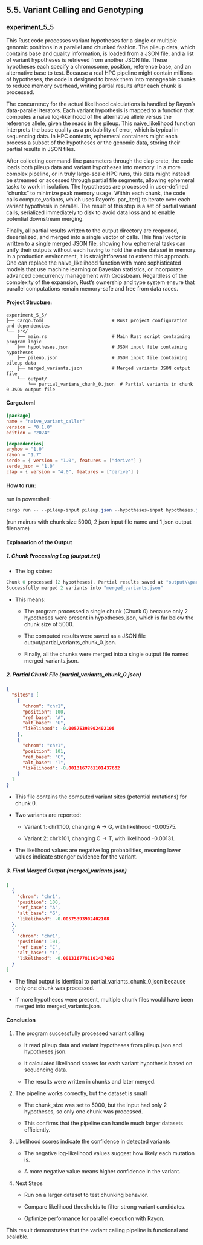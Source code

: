 ## 5.5. Variant Calling and Genotyping

### experiment_5_5

This Rust code processes variant hypotheses for a single or multiple genomic positions in a parallel and chunked fashion. The pileup data, which contains base and quality information, is loaded from a JSON file, and a list of variant hypotheses is retrieved from another JSON file. These hypotheses each specify a chromosome, position, reference base, and an alternative base to test. Because a real HPC pipeline might contain millions of hypotheses, the code is designed to break them into manageable chunks to reduce memory overhead, writing partial results after each chunk is processed.

The concurrency for the actual likelihood calculations is handled by Rayon’s data-parallel iterators. Each variant hypothesis is mapped to a function that computes a naive log-likelihood of the alternative allele versus the reference allele, given the reads in the pileup. This naive_likelihood function interprets the base quality as a probability of error, which is typical in sequencing data. In HPC contexts, ephemeral containers might each process a subset of the hypotheses or the genomic data, storing their partial results in JSON files.

After collecting command-line parameters through the clap crate, the code loads both pileup data and variant hypotheses into memory. In a more complex pipeline, or in truly large-scale HPC runs, this data might instead be streamed or accessed through partial file segments, allowing ephemeral tasks to work in isolation. The hypotheses are processed in user-defined “chunks” to minimize peak memory usage. Within each chunk, the code calls compute_variants, which uses Rayon’s .par_iter() to iterate over each variant hypothesis in parallel. The result of this step is a set of partial variant calls, serialized immediately to disk to avoid data loss and to enable potential downstream merging.

Finally, all partial results written to the output directory are reopened, deserialized, and merged into a single vector of calls. This final vector is written to a single merged JSON file, showing how ephemeral tasks can unify their outputs without each having to hold the entire dataset in memory. In a production environment, it is straightforward to extend this approach. One can replace the naive_likelihood function with more sophisticated models that use machine learning or Bayesian statistics, or incorporate advanced concurrency management with Crossbeam. Regardless of the complexity of the expansion, Rust’s ownership and type system ensure that parallel computations remain memory-safe and free from data races.

#### Project Structure:

```plaintext
experiment_5_5/
├── Cargo.toml                         # Rust project configuration and dependencies
└── src/
    ├── main.rs                        # Main Rust script containing program logic
    ├── hypotheses.json                # JSON input file containing hypotheses
    ├── pileup.json                    # JSON input file containing pileup data
    ├── merged_variants.json           # Merged variants JSON output file
    └── output/
        └── partial_varians_chunk_0.json  # Partial variants in chunk 0 JSON output file
```

#### Cargo.toml

```toml
[package]
name = "naive_variant_caller"
version = "0.1.0"
edition = "2024"

[dependencies]
anyhow = "1.0"
rayon = "1.7"
serde = { version = "1.0", features = ["derive"] }
serde_json = "1.0"
clap = { version = "4.0", features = ["derive"] }
```

#### How to run:

run in powershell:

```powershell
cargo run -- --pileup-input pileup.json --hypotheses-input hypotheses.json --chunk-size 5000 --output-dir output --merged-output merged_variants.json | tee output.txt
```

(run main.rs with chunk size 5000, 2 json input file name and 1 json output filename)
  

#### Explanation of the Output

##### 1. Chunk Processing Log (output.txt)

* The log states:

```rust
Chunk 0 processed (2 hypotheses). Partial results saved at "output\\partial_variants_chunk_0.json"
Successfully merged 2 variants into "merged_variants.json"
```

* This means:

  * The program processed a single chunk (Chunk 0) because only 2 hypotheses were present in hypotheses.json, which is far below the chunk size of 5000.

  * The computed results were saved as a JSON file output/partial_variants_chunk_0.json.

  * Finally, all the chunks were merged into a single output file named merged_variants.json.

##### 2. Partial Chunk File (partial_variants_chunk_0.json)

```json
{
  "sites": [
    {
      "chrom": "chr1",
      "position": 100,
      "ref_base": "A",
      "alt_base": "G",
      "likelihood": -0.00575393902402108
    },
    {
      "chrom": "chr1",
      "position": 101,
      "ref_base": "C",
      "alt_base": "T",
      "likelihood": -0.0013167781101437682
    }
  ]
}
```

* This file contains the computed variant sites (potential mutations) for chunk 0.

* Two variants are reported:

  * Variant 1: chr1:100, changing A → G, with likelihood -0.00575.

  * Variant 2: chr1:101, changing C → T, with likelihood -0.00131.

* The likelihood values are negative log probabilities, meaning lower values indicate stronger evidence for the variant.

##### 3. Final Merged Output (merged_variants.json)

```json
[
  {
    "chrom": "chr1",
    "position": 100,
    "ref_base": "A",
    "alt_base": "G",
    "likelihood": -0.00575393902402108
  },
  {
    "chrom": "chr1",
    "position": 101,
    "ref_base": "C",
    "alt_base": "T",
    "likelihood": -0.0013167781101437682
  }
]
```

* The final output is identical to partial_variants_chunk_0.json because only one chunk was processed.

* If more hypotheses were present, multiple chunk files would have been merged into merged_variants.json.

#### Conclusion
1. The program successfully processed variant calling

    * It read pileup data and variant hypotheses from pileup.json and hypotheses.json.

    * It calculated likelihood scores for each variant hypothesis based on sequencing data.

    * The results were written in chunks and later merged.

2. The pipeline works correctly, but the dataset is small

    * The chunk_size was set to 5000, but the input had only 2 hypotheses, so only one chunk was processed.

    * This confirms that the pipeline can handle much larger datasets efficiently.

3. Likelihood scores indicate the confidence in detected variants

    * The negative log-likelihood values suggest how likely each mutation is.

    * A more negative value means higher confidence in the variant.

4. Next Steps

    * Run on a larger dataset to test chunking behavior.

    * Compare likelihood thresholds to filter strong variant candidates.

    * Optimize performance for parallel execution with Rayon.

This result demonstrates that the variant calling pipeline is functional and scalable. 
